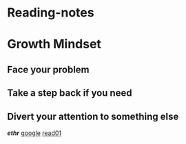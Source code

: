 # Reading-notes
# Growth Mindset
## Face your problem
## Take a step back if you need
## Divert your attention to something else
***ethr***
[google](https://www.google.jo/)
[read01](https://eabdalhaleem.github.io/Reading-notes/read01)
